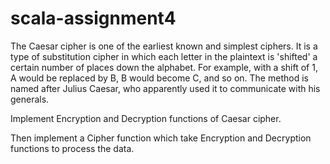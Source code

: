 # scala-assignment4

The Caesar cipher is one of the earliest known and simplest ciphers. It is a type of substitution cipher in which each letter in the plaintext is 'shifted' a certain number of places down the alphabet. For example, with a shift of 1, A would be replaced by B, B would become C, and so on. The method is named after Julius Caesar, who apparently used it to communicate with his generals.


Implement Encryption and Decryption functions of Caesar cipher.

Then implement a Cipher function which take Encryption and Decryption functions to process the data.
